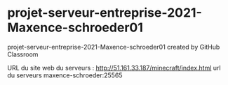 # projet-serveur-entreprise-2021-Maxence-schroeder01
projet-serveur-entreprise-2021-Maxence-schroeder01 created by GitHub Classroom


URL du site web du serveurs : http://51.161.33.187/minecraft/index.html
url du serveurs maxence-schroeder:25565

